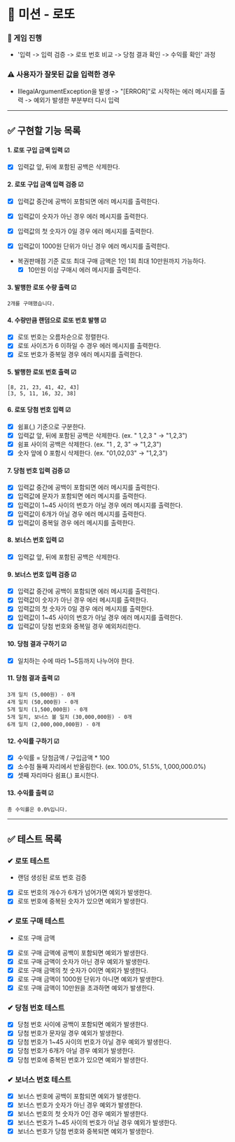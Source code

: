 # 🔢 미션 - 로또

### 💭 게임 진행
- '입력 -> 입력 검증 -> 로또 번호 비교 -> 당첨 결과 확인 -> 수익률 확인' 과정

### ⚠ 사용자가 잘못된 값을 입력한 경우
- IllegalArgumentException을 발생 -> "[ERROR]"로 시작하는 에러 메시지를 출력 -> 예외가 발생한 부분부터 다시 입력

---

## ✅ 구현할 기능 목록
#### 1. 로또 구입 금액 입력 ☑
- [x] 입력값 앞, 뒤에 포함된 공백은 삭제한다.

#### 2. 로또 구입 금액 입력 검증 ☑
- [x] 입력값 중간에 공백이 포함되면 에러 메시지를 출력한다.
- [x] 입력값이 숫자가 아닌 경우 에러 메시지를 출력한다.
- [x] 입력값의 첫 숫자가 0일 경우 에러 메시지를 출력한다.
- [x] 입력값이 1000원 단위가 아닌 경우 에러 메시지를 출력한다.


- 복권판매점 기준 로또 최대 구매 금액은 1인 1회 최대 10만원까지 가능하다.
  - [x] 10만원 이상 구매시 에러 메시지를 출력한다.

#### 3. 발행한 로또 수량 출력 ☑
```
2개를 구매했습니다.
```

#### 4. 수량만큼 랜덤으로 로또 번호 발행 ☑
- [x] 로또 번호는 오름차순으로 정렬한다.
- [x] 로또 사이즈가 6 이하일 수 경우 에러 메시지를 출력한다.
- [x] 로또 번호가 중복일 경우 에러 메시지를 출력한다.

#### 5. 발행한 로또 번호 출력 ☑
```
[8, 21, 23, 41, 42, 43] 
[3, 5, 11, 16, 32, 38] 
```

#### 6. 로또 당첨 번호 입력 ☑
- [x] 쉼표(,) 기준으로 구분한다.
- [x] 입력값 앞, 뒤에 포함된 공백은 삭제한다.  (ex. "     1,2,3     " -> "1,2,3")
- [x] 쉼표 사이의 공백은 삭제한다.  (ex. "1     , 2,     3" -> "1,2,3")
- [x] 숫자 앞에 0 포함시 삭제한다. (ex. "01,02,03" -> "1,2,3")

#### 7. 당첨 번호 입력 검증 ☑
- [x] 입력값 중간에 공백이 포함되면 에러 메시지를 출력한다.
- [x] 입력값에 문자가 포함되면 에러 메시지를 출력한다.
- [x] 입력값이 1~45 사이의 번호가 아닐 경우 에러 메시지를 출력한다.
- [x] 입력값이 6개가 아닐 경우 에러 메시지를 출력한다.
- [x] 입력값이 중복일 경우 에러 메시지를 출력한다.

#### 8. 보너스 번호 입력 ☑
- [x] 입력값 앞, 뒤에 포함된 공백은 삭제한다.

#### 9. 보너스 번호 입력 검증 ☑
- [x] 입력값 중간에 공백이 포함되면 에러 메시지를 출력한다.
- [x] 입력값이 숫자가 아닌 경우 에러 메시지를 출력한다.
- [x] 입력값의 첫 숫자가 0일 경우 에러 메시지를 출력한다.
- [x] 입력값이 1~45 사이의 번호가 아닐 경우 에러 메시지를 출력한다.
- [x] 입력값이 당첨 번호와 중복일 경우 예외처리한다.

#### 10. 당첨 결과 구하기 ☑
- [x] 일치하는 수에 따라 1~5등까지 나누어야 한다.

#### 11. 당첨 결과 출력 ☑
```
3개 일치 (5,000원) - 0개
4개 일치 (50,000원) - 0개
5개 일치 (1,500,000원) - 0개
5개 일치, 보너스 볼 일치 (30,000,000원) - 0개
6개 일치 (2,000,000,000원) - 0개
```

#### 12. 수익률 구하기 ☑
- [x] 수익률 = 당첨금액 / 구입금액 * 100
- [x] 소수점 둘째 자리에서 반올림한다.  (ex. 100.0%, 51.5%, 1,000,000.0%)
- [x] 셋째 자리마다 쉼표(,) 표시한다.

#### 13. 수익률 출력 ☑
```
총 수익률은 0.0%입니다.
```

---

## ✅ 테스트 목록
### ✔ 로또 테스트
- 랜덤 생성된 로또 번호 검증
- [x] 로또 번호의 개수가 6개가 넘어가면 예외가 발생한다.
- [x] 로또 번호에 중복된 숫자가 있으면 예외가 발생한다.

### ✔ 로또 구매 테스트
- 로또 구매 금액
- [x] 로또 구매 금액에 공백이 포함되면 예외가 발생한다.
- [x] 로또 구매 금액이 숫자가 아닌 경우 예외가 발생한다.
- [x] 로또 구매 금액의 첫 숫자가 0이면 예외가 발생한다.
- [x] 로또 구매 금액이 1000원 단위가 아니면 예외가 발생한다.
- [x] 로또 구매 금액이 10만원을 초과하면 예외가 발생한다.

### ✔ 당첨 번호 테스트
- [x] 당첨 번호 사이에 공백이 포함되면 예외가 발생한다.
- [x] 당첨 번호가 문자일 경우 예외가 발생한다.
- [x] 당첨 번호가 1~45 사이의 번호가 아닐 경우 예외가 발생한다.
- [x] 당첨 번호가 6개가 아닐 경우 예외가 발생한다.
- [x] 당첨 번호에 중복된 번호가 있으면 예외가 발생한다.

### ✔ 보너스 번호 테스트
- [x] 보너스 번호에 공백이 포함되면 예외가 발생한다.
- [x] 보너스 번호가 숫자가 아닌 경우 예외가 발생한다.
- [x] 보너스 번호의 첫 숫자가 0인 경우 예외가 발생한다.
- [x] 보너스 번호가 1~45 사이의 번호가 아닐 경우 예외가 발생한다.
- [x] 보너스 번호가 당첨 번호와 중복되면 예외가 발생한다.
